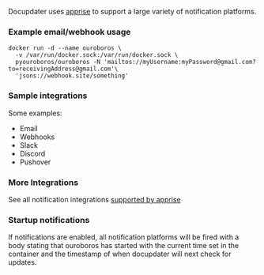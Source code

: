 Docupdater uses [apprise](https://github.com/caronc/apprise) to support a large variety of notification platforms.

### Example email/webhook usage

```shell
docker run -d --name ouroboros \
  -v /var/run/docker.sock:/var/run/docker.sock \
  pyouroboros/ouroboros -N 'mailtos://myUsername:myPassword@gmail.com?to=receivingAddress@gmail.com'\ 
  'jsons://webhook.site/something'
```

### Sample integrations

Some examples:
- Email
- Webhooks
- Slack
- Discord
- Pushover

### More Integrations

See all notification integrations [supported by apprise](https://github.com/caronc/apprise#supported-notifications)

### Startup notifications

If notifications are enabled, all notification platforms will be fired with a body stating that ouroboros has started with the current time set in the container and the timestamp of when docupdater will next check for updates.